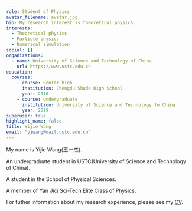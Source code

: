 ```yaml
---
role: Student of Physics
avatar_filename: avatar.jpg
bio: My research interest is theoretical physics.
interests:
  - Theoretical physics
  - Particle physics
  - Numerical simulation
social: []
organizations:
  - name: University of Science and Technology of China
    url: https://www.ustc.edu.cn
education:
  courses:
    - course: Senior high
      institution: Chengdu Shude High School
      year: 2016
    - course: Undergraduate
      institution: University of Science and Technology fo China
      year: 2019
superuser: true
highlight_name: false
title: Yijie Wang
email: "yjwang@mail.ustc.edu.cn"
---
```

My name is Yijie Wang(王一杰).

An undergraduate student in USTC(University of Science and Technology of China).

A student in the School of Physical Sciences.

A member of Yan Jici Sci-Tech Elite Class of Physics.

For futher information about my research experience, please see my [CV](https://drive.google.com/file/d/1o_V4gKk4LyCqNTHi1VHvhgHe5Oo6Xpq9/view?usp=sharing).
